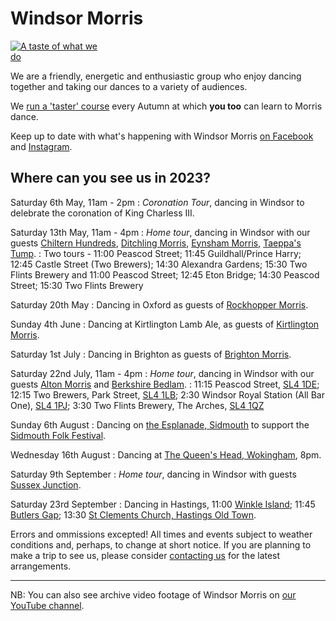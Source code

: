 
Windsor Morris
==============
<a href="https://youtu.be/W5OXl4YUy-0" target='_blank'><img class="float-right" style='max-width: 30%'  alt="A taste of what we do" src="https://i9.ytimg.com/vi_webp/W5OXl4YUy-0/mq2.webp?sqp=CKCMtKcG-oaymwEmCMACELQB8quKqQMa8AEB-AH-CYAC0AWKAgwIABABGEwgVihlMA8=&rs=AOn4CLDWGsJ6-G9zczRMcmc2tVc8SIM0SA" /></a>

We are a friendly, energetic and enthusiastic group who enjoy dancing together and taking our dances to a variety of audiences. 

We [run a 'taster' course](course/) every Autumn at which **you too** can learn to Morris dance.

Keep up to date with what's happening with Windsor Morris 
<a href='https://www.facebook.com/windsormorrisdancers'>on Facebook<span class="stack fab fa-facebook-square"></span></a> and [Instagram](https://www.instagram.com/wmwindsormorris).

Where can you see us in 2023?
-----------------------------
Saturday 6th May, 11am - 2pm
: _Coronation Tour_, dancing in Windsor to delebrate the coronation of King Charless III.

Saturday 13th May, 11am - 4pm
: _Home tour_, dancing in Windsor with our guests [Chiltern Hundreds](http://www.chilternhundredsmorris.co.uk/), 
[Ditchling Morris](https://www.ditchlingmorris.org/),
[Eynsham Morris](https://eynshammorris.org.uk/), [Taeppa's Tump](https://www.taeppastump.co.uk/).
: Two tours - 11:00 Peascod Street; 11:45 Guildhall/Prince Harry; 12:45 Castle Street (Two Brewers); 14:30 Alexandra Gardens; 15:30 Two Flints Brewery
and 11:00 Peascod Street; 12:45 Eton Bridge; 14:30 Peascod Street; 15:30 Two Flints Brewery

Saturday 20th May
: Dancing in Oxford as guests of [Rockhopper Morris](https://rockhopper.halfgip.com/).

Sunday 4th June
: Dancing at Kirtlington Lamb Ale, as guests of [Kirtlington Morris](https://kirtlington-morris.org.uk/).

Saturday 1st July
: Dancing in Brighton as guests of [Brighton Morris](https://brightonmorris.co.uk/).

Saturday 22nd July, 11am - 4pm
: _Home tour_, dancing in Windsor with our guests [Alton Morris](https://altonmorris.co.uk/) and [Berkshire Bedlam](https://berkeshirebedlam.org).
: 11:15 Peascod Street, [SL4 1DE](https://www.google.com/maps/place/Peascod+St,+Windsor+SL4+1DE/@51.4805304,-0.6114775,17z/data=!3m1!4b1!4m6!3m5!1s0x48767afd155c6b2d:0x3b96aac78f72f73a!8m2!3d51.4805662!4d-0.6117004!16s%2Fg%2F1tfnshk0?entry=ttu); 
12:15 Two Brewers, Park Street, [SL4 1LB](https://www.google.com/maps/place/The+Two+Brewers/@51.4803602,-0.6041394,17z/data=!4m15!1m8!3m7!1s0x48767afb221e3157:0x4de50de0c8d916f2!2sPark+St,+Windsor+SL4+1LB!3b1!8m2!3d51.4806794!4d-0.6045684!16s%2Fg%2F1tnmr6h3!3m5!1s0x48767afb221e3157:0x5fe1ec3c489edee4!8m2!3d51.4804739!4d-0.6041388!16s%2Fg%2F1t_hyh1t?entry=ttu); 
2:30 Windsor Royal Station (All Bar One), [SL4 1PJ](https://www.google.com/maps/place/All+Bar+One+Windsor/@51.4829058,-0.6097599,19.04z/data=!4m15!1m8!3m7!1s0x48767ae324cdf271:0xb4e1831404069cfd!2sWindsor+SL4+1PJ!3b1!8m2!3d51.482915!4d-0.609584!16s%2Fg%2F1vqmhw5p!3m5!1s0x48767eb87deff981:0x1d2cf56c3fd4dbec!8m2!3d51.4830975!4d-0.6101325!16s%2Fg%2F1tfyd1tl?entry=ttu); 
3:30 Two Flints Brewery, The Arches, [SL4 1QZ](https://www.google.com/maps/place/Two+Flints+Brewery/@51.4832409,-0.6142392,18z/data=!4m15!1m8!3m7!1s0x48767b1d65f1b1db:0x942c7d245fc043de!2sWindsor+SL4+1QZ!3b1!8m2!3d51.4836238!4d-0.6138519!16s%2Fg%2F1vzn5198!3m5!1s0x48767b08fb0051c3:0x378fe6e6cde4ab74!8m2!3d51.4835306!4d-0.6117809!16s%2Fg%2F11tjs9704l?entry=ttu)

Sunday 6th August
: Dancing on [the Esplanade, Sidmouth](https://www.google.co.uk/maps/place/The+Esplanade,+Sidmouth/@50.6782001,-3.2397169,17z/data=!3m1!4b1!4m6!3m5!1s0x486d9cfd18f8a15d:0x5ad50552b2d65dc3!8m2!3d50.6782001!4d-3.237142!16s%2Fg%2F1tgk019l?entry=ttu) to support the [Sidmouth Folk Festival](https://sidmouthfolkfestival.co.uk/).

Wednesday 16th August
: Dancing at [The Queen's Head, Wokingham](https://www.google.co.uk/maps/place/The+Queens+Head/@51.4113739,-0.8390003,17.96z/data=!4m6!3m5!1s0x4876815b5fd454eb:0xfcbfb00a083b04!8m2!3d51.4122946!4d-0.8383483!16s%2Fg%2F1tf6wvmx?entry=ttu/), 8pm.

Saturday 9th September
: _Home tour_, dancing in Windsor with guests [Sussex Junction](https://www.facebook.com/sussexjunctionmorris/).

Saturday 23rd September
: Dancing in Hastings, 11:00 [Winkle Island](https://www.google.co.uk/maps/place/Winkle+Club+Statue/@50.8562606,0.5899405,17z/data=!4m14!1m7!3m6!1s0x47df1b85692f5377:0x55222b5cf20af299!2sWinkle+Club+Statue!8m2!3d50.8562606!4d0.5925154!16s%2Fg%2F11f7r7_x19!3m5!1s0x47df1b85692f5377:0x55222b5cf20af299!8m2!3d50.8562606!4d0.5925154!16s%2Fg%2F11f7r7_x19?entry=ttu); 11:45 [Butlers Gap](https://www.google.co.uk/maps/place/Butler's+Gap/@50.8563847,0.5874169,17z/data=!3m1!4b1!4m6!3m5!1s0x47df1bae41cb1269:0x73efe29061f09614!8m2!3d50.8563847!4d0.5899918!16s%2Fg%2F11f610_3t4?entry=ttu); 13:30 [St Clements Church, Hastings Old Town](https://www.google.co.uk/maps/place/St+Clements+C+Of+E+Church/@50.8573824,0.5726355,15z/data=!4m10!1m2!2m1!1sst+clements+hastings!3m6!1s0x47df1adbeb955f1f:0x27bff09261a3db24!8m2!3d50.8573601!4d0.590815!15sChRzdCBjbGVtZW50cyBoYXN0aW5nc5IBD2FuZ2xpY2FuX2NodXJjaOABAA!16s%2Fg%2F1vb9cbg1?entry=ttu).

Errors and ommissions excepted!  All times and events subject to weather conditions and, perhaps, to change at short notice. If you are planning to make a trip to see us, please consider [contacting us](contact-us/) for the latest arrangements.

--------------

NB: You can also see archive video footage of Windsor Morris on 
[our YouTube channel](https://www.youtube.com/channel/UCDRc8_V3YiwodSQXTxM__Lw).

